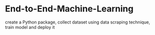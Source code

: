 # End-to-End-Machine-Learning
create a Python package, collect dataset using data scraping technique, train model and deploy it
